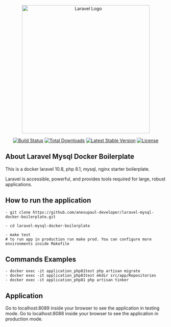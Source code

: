<p align="center"><a href="https://laravel.com" target="_blank"><img src="https://raw.githubusercontent.com/laravel/art/master/logo-lockup/5%20SVG/2%20CMYK/1%20Full%20Color/laravel-logolockup-cmyk-red.svg" width="400" alt="Laravel Logo"></a></p>

<p align="center">
<a href="https://github.com/laravel/framework/actions"><img src="https://github.com/laravel/framework/workflows/tests/badge.svg" alt="Build Status"></a>
<a href="https://packagist.org/packages/laravel/framework"><img src="https://img.shields.io/packagist/dt/laravel/framework" alt="Total Downloads"></a>
<a href="https://packagist.org/packages/laravel/framework"><img src="https://img.shields.io/packagist/v/laravel/framework" alt="Latest Stable Version"></a>
<a href="https://packagist.org/packages/laravel/framework"><img src="https://img.shields.io/packagist/l/laravel/framework" alt="License"></a>
</p>

## About Laravel Mysql Docker Boilerplate

This is a docker laravel 10.8, php 8.1, mysql, nginx starter boilerplate.

Laravel is accessible, powerful, and provides tools required for large, robust applications.

## How to run the application

    - git clone https://github.com/anesupaul-developer/laravel-mysql-docker-boilerplate.git

    - cd laravel-mysql-docker-boilerplate

    - make test
    # to run app in production run make prod. You can configure more environments inside Makefile

## Commands Examples

    - docker exec -it application_php81test php artisan migrate
    - docker exec -it application_php81test mkdir src/app/Repositories
    - docker exec -it application_php81 php artisan tinker

## Application

Go to localhost:8089 inside your browser to see the application in testing mode.
Go to localhost:8088 inside your browser to see the application in production mode.